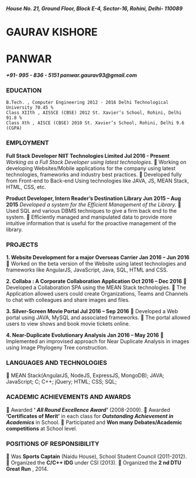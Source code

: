 **_House No. 21, Ground Floor,
Block E-4, Sector-16,
Rohini, Delhi- 110089_**

# GAURAV KISHORE
# PANWAR

**_+91- 995 - 836 - 5151
panwar.gaurav93@gmail.com_**

### EDUCATION

```
B.Tech. , Computer Engineering 2012 - 2016 Delhi Technological University 70.45 %
Class XIIth , AISSCE (CBSE) 2012 St. Xavier’s School, Rohini, Delhi 91.8 %
Class Xth , AISCE (CBSE) 2010 St. Xavier’s School, Rohini, Delhi 9.6 (CGPA)
```
### EMPLOYMENT

**Full Stack Developer NIIT Technologies Limited Jul 2016 - Present**
_Working as a Full Stack Developer using latest technologies._
 Working on developing Websites/Mobile applications for the company using latest technologies,
frameworks and industry best practices.
 Developed fully from Front-end to Back-end Using technologies like JAVA, JS, MEAN Stack, HTML, CSS, etc.

**Product Developer, Intern Reader’s Destination Library Jun 2015 – Aug 2015**
_Developed a system for the Efficient Management of the Library._
 Used SQL and various DBMS techniques to give a firm back end to the system.
 Efficiently managed and manipulated data to provide more intuitive information that is useful for the
proactive management of the library.

### PROJECTS

**1. Website Development for a major Overseas Carrier Jan 2016 – Jun 2016**
     Worked on the beta version of the Website using latest technologies and frameworks like AngularJS,
       JavaScript, Java, SQL, HTML and CSS.

**2. Collaba : A Corporate Collaboration Application Oct 2016 – Dec 2016**
 Developed a Collaboration SPA using the MEAN Stack technologies.
 The Application allowed users could create Organizations, Teams and Channels to chat with colleagues and
share images and files.

**3. Silver-Screen Movie Portal Jul 2016 – Sep 2016**
 Developed a Web portal using JAVA, MySQL and associated frameworks.
 The portal allowed users to view shows and book movie tickets online.

**4. Near-Duplicate Evolutionary Analysis Jan 2016 – May 2016**
 Implemented an improvised approach for Near Duplicate Analysis in images using Image Phylogeny Tree
construction.

### LANGUAGES AND TECHNOLOGIES
 MEAN Stack(AngularJS, NodeJS, ExpressJS, MongoDB); JAVA; JavaScript; C; C++; jQuery; HTML; CSS; SQL;

### ACADEMIC ACHIEVEMENTS AND AWARDS
 Awarded **‘** **_All Round Excellence Award’_** (2008-2009).
 Awarded **‘Certificates of Merit’** in each class for **_Outstanding Achievement in Academics_** in School.
 Participated and **Won many Debates/Academic competitions** at School level.

### POSITIONS OF RESPONSIBILITY
 Was **Sports Captain** (Naidu House), School Student Council (2011-2012).
 Organized the **C/C++ IDG** under CSI (2013).
 Organized the **2 nd DTU Great Run** , 2014.
